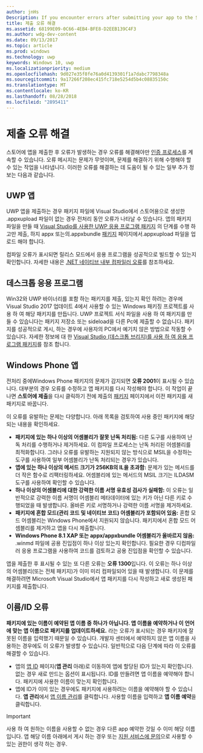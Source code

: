 ```yaml
---
author: jnHs
Description: If you encounter errors after submitting your app to the Store, you must resolve them in order to continue the certification process.
title: 제출 오류 해결
ms.assetid: 68199E09-0C66-4EB4-BFE8-D2EEB139C4F3
ms.author: wdg-dev-content
ms.date: 09/13/2017
ms.topic: article
ms.prod: windows
ms.technology: uwp
keywords: Windows 10, uwp
ms.localizationpriority: medium
ms.openlocfilehash: 9d027e35f8fe76a0d4139301f1a7dabc7798348a
ms.sourcegitcommit: 9a17266f208ec415fc718e5254d5b4c08835150c
ms.translationtype: MT
ms.contentlocale: ko-KR
ms.lasthandoff: 08/28/2018
ms.locfileid: "2895411"
---
```

# <a name="resolve-submission-errors"></a>제출 오류 해결

스토어에 앱을 제출한 후 오류가 발생하는 경우 오류를 해결해야만 [인증 프로세스](the-app-certification-process.md)를 계속할 수 있습니다. 오류 메시지는 문제가 무엇이며, 문제를 해결하기 위해 수행해야 할 수 있는 작업을 나타냅니다. 이러한 오류를 해결하는 데 도움이 될 수 있는 일부 추가 정보는 다음과 같습니다.

## <a name="uwp-apps"></a>UWP 앱

UWP 앱을 제출하는 경우 패키지 파일에 Visual Studio에서 스토어용으로 생성한 .appxupload 파일이 없는 경우 전처리 동안 오류가 나타날 수 있습니다. 앱의 패키지 파일을 만들 때 [Visual Studio를 사용한 UWP 응용 프로그램 패키지](../packaging/packaging-uwp-apps.md) 의 단계를 수행 하 고만 제출, 하지 appx 또는의.appxbundle [패키지](upload-app-packages.md) 페이지에서.appxupload 파일을 업로드 해야 합니다.

컴파일 오류가 표시되면 릴리스 모드에서 응용 프로그램을 성공적으로 빌드할 수 있는지 확인합니다. 자세한 내용은 [.NET 네이티브 내부 컴파일러 오류](http://go.microsoft.com/fwlink/p/?LinkID=613098)를 참조하세요.

## <a name="desktop-application"></a>데스크톱 응용 프로그램

Win32와 UWP 바이너리를 포함 하는 패키지를 제출, 있는지 확인 하려는 경우에 Visual Studio 2017 업데이트 4에서 사용할 수 있는 Windows 패키징 프로젝트를 사용 하 여 해당 패키지를 만듭니다. UWP 프로젝트 서식 파일을 사용 하 여 패키지를 만들 수 있습니다는 패키지 저장소 또는 sideload을 다른 Pc에 제출할 수 없습니다. 패키지를 성공적으로 게시, 하는 경우에 사용자의 PC에서 예기치 않은 방법으로 작동할 수 있습니다. 자세한 정보에 대 한 [Visual Studio (데스크톱 브리지)를 사용 하 여 응용 프로그램 패키지]( https://docs.microsoft.com/windows/uwp/porting/desktop-to-uwp-packaging-dot-net)를 참조 합니다.

## <a name="windows-phone-apps"></a>Windows Phone 앱

전처리 중에Windows Phone 패키지의 문제가 감지되면 **오류 2001**이 표시될 수 있습니다. 대부분의 경우 오류를 수정하고 앱 패키지를 다시 작성해야 합니다. 이 작업이 끝나면 **스토어에 제출**을 다시 클릭하기 전에 제출의 [패키지](upload-app-packages.md) 페이지에서 이전 패키지를 새 패키지로 바꿉니다.

이 오류를 유발하는 문제는 다양합니다. 아래 목록을 검토하여 사용 중인 패키지에 해당되는 내용을 확인하세요.

-   **패키지에 있는 하나 이상의 어셈블리가 잘못 난독 처리됨:** 다른 도구를 사용하여 난독 처리를 수행하거나 제거하세요. 이 컴파일 프로세스는 난독 처리된 어셈블리를 최적화합니다. 그러나 오류를 유발하는 지원되지 않는 방식으로 MSIL을 수정하는 도구를 사용하여 일부 어셈블리가 난독 처리되는 경우가 있습니다.
-   **앱에 있는 하나 이상의 메서드 크기가 256KB의 IL을 초과함:** 문제가 있는 메서드를 더 작은 함수로 리팩터링하세요. 어셈블리에 있는 메서드의 MSIL 크기는 ILDASM 도구를 사용하여 확인할 수 있습니다.
-   **하나 이상의 어셈블리에 대한 강력한 이름 서명 유효성 검사가 실패함:** 이 오류는 일반적으로 강력한 이름 서명이 어셈블리 메타데이터에 있는 키가 아닌 다른 키로 수행되었을 때 발생합니다. 올바른 키로 서명하거나 강력한 이름 서명을 제거하세요.
-   **패키지에 혼합 모드(관리 코드 및 네이티브 코드) 어셈블리가 포함되어 있음:** 혼합 모드 어셈블리는 Windows Phone에서 지원되지 않습니다. 패키지에서 혼합 모드 어셈블리를 제거하고 앱을 다시 제출합니다.
-   **Windows Phone 8.1 XAP 또는 appx/appxbundle 어셈블리가 올바르지 않음:** .winmd 파일에 공용 진입점이 하나 이상 있는지 확인합니다. 필요한 경우 디컴파일러 응용 프로그램을 사용하여 코드를 검토하고 공용 진입점을 확인할 수 있습니다.

앱을 제출한 후 표시될 수 있는 또 다른 오류는 **오류 1300**입니다. 이 오류는 하나 이상의 어셈블리(또는 전체 패키지)가 이미 미리 컴파일되어 있을 때 발생합니다. 이 문제를 해결하려면 Microsoft Visual Studio에서 앱 패키지를 다시 작성하고 새로 생성된 패키지를 제출합니다.

## <a name="nameidentity-errors"></a>이름/ID 오류

**패키지에 있는 이름이 예약된 앱 이름 중 하나가 아닙니다. 앱 이름을 예약하거나 이 언어에 맞는 앱 이름으로 패키지를 업데이트하세요.** 라는 오류가 표시되는 경우 패키지에 잘못된 이름을 입력했기 때문일 수 있습니다. 개발자 센터에서 예약하지 않은 앱 이름을 사용하는 경우에도 이 오류가 발생할 수 있습니다. 일반적으로 다음 단계에 따라 이 오류를 해결할 수 있습니다.

- 앱의 [앱 ID](view-app-identity-details.md) 페이지(**앱 관리** 아래)로 이동하여 앱에 할당된 ID가 있는지 확인합니다. 없는 경우 새로 만드는 옵션이 표시됩니다. ID를 만들려면 앱 이름을 예약해야 합니다. 패키지에 사용한 이름이 맞는지 확인합니다.
- 앱에 ID가 이미 있는 경우에도 패키지에 사용하려는 이름을 예약해야 할 수 있습니다. **앱 관리**에서 [앱 이름 관리](manage-app-names.md)를 클릭합니다. 사용할 이름을 입력하고 **앱 이름 예약**을 클릭합니다.

> [!IMPORTANT]
>  사용 하 여 원하는 이름을 사용할 수 없는 경우 다른 app 예약한 것일 수 이미 해당 이름입니다. 앱 해당 이름 아래에서 게시 하는 경우 또는 [지원 서비스에 문의](https://go.microsoft.com/fwlink/p/?LinkId=331509)으로 사용할 수 있는 권한이 생각 하는 경우.  

 

 




